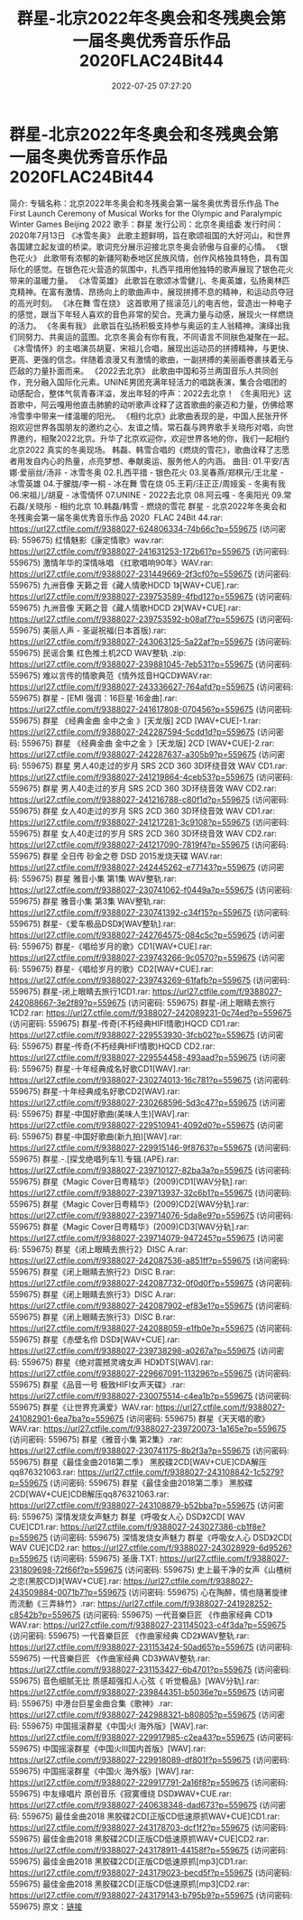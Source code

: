 ﻿---
title: 群星-北京2022年冬奥会和冬残奥会第一届冬奥优秀音乐作品2020FLAC24Bit44
date: 2022-07-25 07:27:20
categories: APE、FLAC、MP3
tags: 华语中文
---
# 群星-北京2022年冬奥会和冬残奥会第一届冬奥优秀音乐作品2020FLAC24Bit44

简介:
专辑名称：北京2022年冬奥会和冬残奥会第一届冬奥优秀音乐作品
The First Launch Ceremony of Musical Works for the Olympic and
Paralympic Winter Games Beijing 2022
歌手：群星
发行公司：北京冬奥组委
发行时间：2020年7月13日
《冰雪冬奥》
此歌主题鲜明，旨在歌颂祖国的大好河山，和世界各国建立起友谊的桥梁。歌词充分展示迎接北京冬奥会骄傲与自豪的心情。
《银色花火》
此歌带有浓郁的新疆阿勒泰地区民族风情，创作风格独具特色，具有国际化的感觉。在银色花火营造的氛围中，扎西平措用他独特的歌声展现了银色花火带来的温暖力量。
《冰雪英雄》
此歌旨在歌颂冰雪健儿、冬奥英雄，弘扬奥林匹克精神。在富有激情、昂扬向上的歌曲声中，展现拼搏不息的精神，和运动员夺冠的高光时刻。
《冰在舞 雪在烧》
这首歌用了摇滚范儿的电吉他，营造出一种电子的感觉，跟当下年轻人喜欢的音色非常的契合。充满力量与动感，展现火一样燃烧的活力。
《冬奥有我》
此歌旨在弘扬积极支持参与奥运的主人翁精神。演绎出我们同努力、共奥运的蓝图。北京冬奥会有你有我，不同语言不同肤色凝聚在一起。
《冰雪情怀》的主唱演员胡夏、宋祖儿合唱，展现出运动员的拼搏精神，与更快、更高、更强的信念。伴随着浪漫又有激情的歌曲，一副拼搏的美丽画卷裹挟着无与匹敌的力量扑面而来。
《2022去北京》
此歌由中国和芬兰两国音乐人共同创作，充分融入国际化元素。UNINE男团充满年轻活力的唱跳表演，集合合唱团的动感配合，整体气氛青春洋溢，发出年轻的呼声：2022去北京！
《冬奥阳光》这首歌中，阿云嘎用他直击肺腑的动听歌声诠释了这首歌曲的豪迈和力量，仿佛给寒冷雪季中带来一缕温暖的阳光。
《相约北京》此歌曲表现的是，中国人民张开怀抱欢迎世界各国朋友的邀约之心、友谊之情。常石磊与跨界歌手关晓彤对唱，向世界邀约，相聚2022北京。升华了北京欢迎你，欢迎世界各地的你，我们一起相约北京2022
真实的冬奥现场。
韩磊、韩雪合唱的《燃烧的雪花》，歌曲诠释了志愿者用发自内心的热量，点亮梦想、奉献奥运、服务他人的内涵。
曲目:
01.平安/吉娜·爱丽丝/汤非 - 冰雪冬奥
02.扎西平措 - 银色花火
03.吴春燕/郑棋元/王北星 - 冰雪英雄
04.于朦胧/李一桐 - 冰在舞 雪在烧
05.王莉/汪正正/周娅奚 - 冬奥有我
06.宋祖儿/胡夏 - 冰雪情怀
07.UNINE - 2022去北京
08.阿云嘎 - 冬奥阳光
09.常石磊/关晓彤 - 相约北京
10.韩磊/韩雪 - 燃烧的雪花
群星 - 北京2022年冬奥会和冬残奥会第一届冬奥优秀音乐作品 2020  FLAC
24Bit 44.rar: https://url27.ctfile.com/f/9388027-624806334-74b66c?p=559675
(访问密码: 559675)
红情魅影《康定情歌》wav.rar: https://url27.ctfile.com/f/9388027-241631253-172b61?p=559675
(访问密码: 559675)
激情年华的深情咏唱 《红歌唱响90年》WAV.rar: https://url27.ctfile.com/f/9388027-231449669-2f3cf0?p=559675
(访问密码: 559675)
九洲音像 天籁之音《藏人情歌HDCD 1》[WAV+CUE].rar: https://url27.ctfile.com/f/9388027-239753589-4fbd12?p=559675
(访问密码: 559675)
九洲音像 天籁之音《藏人情歌HDCD 2》[WAV+CUE].rar: https://url27.ctfile.com/f/9388027-239753592-b08af7?p=559675
(访问密码: 559675)
美丽人声 - 圣诞祝福(日本首版).rar: https://url27.ctfile.com/f/9388027-243063125-5a22af?p=559675
(访问密码: 559675)
民谣合集 红色推土机2CD WAV整轨 .zip: https://url27.ctfile.com/f/9388027-239881045-7eb531?p=559675
(访问密码: 559675)
难以言传的情歌典范《情外炫音HQCD》WAV.rar: https://url27.ctfile.com/f/9388027-243336627-764afd?p=559675
(访问密码: 559675)
群星 - [EMI 强调：16巨星·16金曲].rar: https://url27.ctfile.com/f/9388027-241617808-070456?p=559675
(访问密码: 559675)
群星 《经典金曲 金中之金 》[天龙版] 2CD [WAV+CUE]-1.rar: https://url27.ctfile.com/f/9388027-242287594-5cdd1d?p=559675
(访问密码: 559675)
群星 《经典金曲 金中之金 》[天龙版] 2CD [WAV+CUE]-2.rar: https://url27.ctfile.com/f/9388027-242287637-a305b9?p=559675
(访问密码: 559675)
群星 男人40走过的岁月 SRS 2CD 360 3D环绕音效 WAV CD1.rar: https://url27.ctfile.com/f/9388027-241219864-4ceb53?p=559675
(访问密码: 559675)
群星 男人40走过的岁月 SRS 2CD 360 3D环绕音效 WAV CD2.rar: https://url27.ctfile.com/f/9388027-241216788-c80f1d?p=559675
(访问密码: 559675)
群星 女人40走过的岁月 SRS 2CD 360 3D环绕音效 WAV CD1.rar: https://url27.ctfile.com/f/9388027-241217281-3c9108?p=559675
(访问密码: 559675)
群星 女人40走过的岁月 SRS 2CD 360 3D环绕音效 WAV CD2.rar: https://url27.ctfile.com/f/9388027-241217090-7819f4?p=559675
(访问密码: 559675)
群星 全日传 砂金之卷 DSD 2015发烧天碟 WAV.rar: https://url27.ctfile.com/f/9388027-242445262-e77143?p=559675
(访问密码: 559675)
群星 雅音小集 第1集 WAV整轨.rar: https://url27.ctfile.com/f/9388027-230741062-f0449a?p=559675
(访问密码: 559675)
群星 雅音小集 第3集 WAV整轨.rar: https://url27.ctfile.com/f/9388027-230741392-c34f15?p=559675
(访问密码: 559675)
群星-《爱车极品DSD》[WAV整轨].rar: https://url27.ctfile.com/f/9388027-242764575-084c5c?p=559675
(访问密码: 559675)
群星-《唱给岁月的歌》CD1[WAV+CUE].rar: https://url27.ctfile.com/f/9388027-239743266-9c0570?p=559675
(访问密码: 559675)
群星-《唱给岁月的歌》CD2[WAV+CUE].rar: https://url27.ctfile.com/f/9388027-239743269-61fafb?p=559675
(访问密码: 559675)
群星-闭上眼睛去旅行1CD1.rar: https://url27.ctfile.com/f/9388027-242088667-3e2f89?p=559675
(访问密码: 559675)
群星-闭上眼睛去旅行1CD2.rar: https://url27.ctfile.com/f/9388027-242089231-0c74ed?p=559675
(访问密码: 559675)
群星-传奇(不朽经典HIFI情歌)HQCD CD1.rar: https://url27.ctfile.com/f/9388027-229553930-3fcb02?p=559675
(访问密码: 559675)
群星-传奇(不朽经典HIFI情歌)HQCD CD2.rar: https://url27.ctfile.com/f/9388027-229554458-493aad?p=559675
(访问密码: 559675)
群星-十年经典成名好歌CD1[WAV].rar: https://url27.ctfile.com/f/9388027-230274013-16c781?p=559675
(访问密码: 559675)
群星-十年经典成名好歌CD2[WAV].rar: https://url27.ctfile.com/f/9388027-230268596-5d3c47?p=559675
(访问密码: 559675)
群星-中国好歌曲(美味人生)[WAV].rar: https://url27.ctfile.com/f/9388027-229510941-4092d0?p=559675
(访问密码: 559675)
群星-中国好歌曲(新九拍)[WAV].rar: https://url27.ctfile.com/f/9388027-229915146-9f8763?p=559675
(访问密码: 559675)
群星.-.[探戈绝唱列车1].专辑.(APE).rar: https://url27.ctfile.com/f/9388027-239710127-82ba3a?p=559675
(访问密码: 559675)
群星《Magic Cover日粤精华》(2009)CD1[WAV分轨].rar: https://url27.ctfile.com/f/9388027-239713937-32c6b1?p=559675
(访问密码: 559675)
群星《Magic Cover日粤精华》(2009)CD2[WAV分轨].rar: https://url27.ctfile.com/f/9388027-239714076-5da8e9?p=559675
(访问密码: 559675)
群星《Magic Cover日粤精华》(2009)CD3[WAV分轨].rar: https://url27.ctfile.com/f/9388027-239714079-947245?p=559675
(访问密码: 559675)
群星《闭上眼睛去旅行2》DISC A.rar: https://url27.ctfile.com/f/9388027-242087536-a851ff?p=559675
(访问密码: 559675)
群星《闭上眼睛去旅行2》DISC B.rar: https://url27.ctfile.com/f/9388027-242087732-0f0d0f?p=559675
(访问密码: 559675)
群星《闭上眼睛去旅行3》DISC A.rar: https://url27.ctfile.com/f/9388027-242087902-ef83e1?p=559675
(访问密码: 559675)
群星《闭上眼睛去旅行3》DISC B.rar: https://url27.ctfile.com/f/9388027-242088059-e1fb0e?p=559675
(访问密码: 559675)
群星《赤壁名伶 DSD》[WAV+CUE].rar: https://url27.ctfile.com/f/9388027-239738298-a0267a?p=559675
(访问密码: 559675)
群星《绝对震撼灵魂女声 HD》DTS[WAV].rar: https://url27.ctfile.com/f/9388027-229667091-113296?p=559675
(访问密码: 559675)
群星《品音一号 极致HIFI女声天碟》.rar: https://url27.ctfile.com/f/9388027-230075514-c4ea1b?p=559675
(访问密码: 559675)
群星《让世界充满爱》WAV.rar: https://url27.ctfile.com/f/9388027-241082901-6ea7ba?p=559675
(访问密码: 559675)
群星《天天唱的歌》WAV.rar: https://url27.ctfile.com/f/9388027-239720073-1a165e?p=559675
(访问密码: 559675)
群星《雅音小集 第2集》.rar: https://url27.ctfile.com/f/9388027-230741175-8b2f3a?p=559675
(访问密码: 559675)
群星《最佳金曲2018第二季》 黑胶碟2CD[WAV+CUE]CDA解压qq876321063.rar: https://url27.ctfile.com/f/9388027-243108842-1c5279?p=559675
(访问密码: 559675)
群星《最佳金曲2018第二季》 黑胶碟2CD[WAV+CUE]CDB解压qq876321063.rar: https://url27.ctfile.com/f/9388027-243108879-b52bba?p=559675
(访问密码: 559675)
深情发烧女声魅力 群星《呼吸女人心 DSD》2CD[ WAV CUE]CD1.rar: https://url27.ctfile.com/f/9388027-243027386-cb1f8e?p=559675
(访问密码: 559675)
深情发烧女声魅力 群星《呼吸女人心 DSD》2CD[ WAV CUE]CD2.rar: https://url27.ctfile.com/f/9388027-243028929-6d9526?p=559675
(访问密码: 559675)
圣唐.TXT: https://url27.ctfile.com/f/9388027-231809698-72f66f?p=559675
(访问密码: 559675)
史上最干净的女声《山楂树之恋(黑胶CD)》[WAV+CUE].rar: https://url27.ctfile.com/f/9388027-243509884-0071b7?p=559675
(访问密码: 559675)
心在陶醉，情也隨著旋律而流動《三弄絲竹》.rar: https://url27.ctfile.com/f/9388027-241928252-c8542b?p=559675
(访问密码: 559675)
一代音樂巨匠 《作曲家经典 CD1》WAV.rar: https://url27.ctfile.com/f/9388027-231145023-c4f3da?p=559675
(访问密码: 559675)
一代音樂巨匠 《作曲家经典 CD2》WAV整轨.rar: https://url27.ctfile.com/f/9388027-231153424-50ad65?p=559675
(访问密码: 559675)
一代音樂巨匠 《作曲家经典 CD3》WAV整轨.rar: https://url27.ctfile.com/f/9388027-231153427-6b4701?p=559675
(访问密码: 559675)
音色细腻无比 质感超强扣人心弦《 听觉极品》[WAV分轨].rar: https://url27.ctfile.com/f/9388027-239844351-b5036e?p=559675
(访问密码: 559675)
中港台巨星金曲合集《歌神》.rar: https://url27.ctfile.com/f/9388027-242988321-b80805?p=559675
(访问密码: 559675)
中国摇滚群星《中国火I 海外版》[WAV].rar: https://url27.ctfile.com/f/9388027-229917985-c2ea43?p=559675
(访问密码: 559675)
中国摇滚群星《中国火III国内首版》[WAV].rar: https://url27.ctfile.com/f/9388027-229918089-df801f?p=559675
(访问密码: 559675)
中国摇滚群星《中国火 海外版》[WAV].rar: https://url27.ctfile.com/f/9388027-229917791-2a16f8?p=559675
(访问密码: 559675)
中友缘唱片 原创音乐《寂寞缠绕 DSD》WAV+CUE.rar: https://url27.ctfile.com/f/9388027-240638348-dad673?p=559675
(访问密码: 559675)
最佳金曲2018 黑胶碟2CD[正版CD低速原抓WAV+CUE]CD1.rar: https://url27.ctfile.com/f/9388027-243178703-dcf1f2?p=559675
(访问密码: 559675)
最佳金曲2018 黑胶碟2CD[正版CD低速原抓WAV+CUE]CD2.rar: https://url27.ctfile.com/f/9388027-243178911-44158f?p=559675
(访问密码: 559675)
最佳金曲2018 黑胶碟2CD[正版CD低速原抓[mp3]CD1.rar: https://url27.ctfile.com/f/9388027-243179023-becd5f?p=559675
(访问密码: 559675)
最佳金曲2018 黑胶碟2CD[正版CD低速原抓[mp3]CD2.rar: https://url27.ctfile.com/f/9388027-243179143-b795b9?p=559675
(访问密码: 559675)
原文：[链接](https://blog.sina.com.cn/s/blog_1647c7e7601030yji.html)